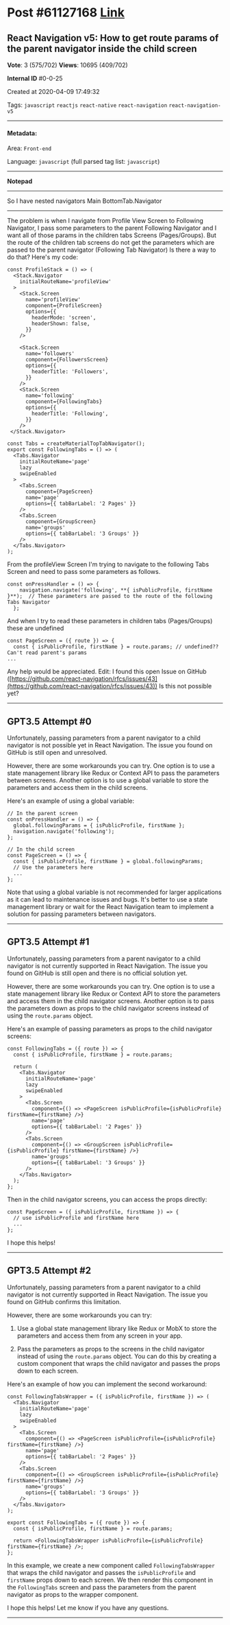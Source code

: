 
# Post \#61127168 [Link](https://stackoverflow.com/questions/61127168/)

## React Navigation v5: How to get route params of the parent navigator inside the child screen

**Vote**: 3 (575/702) **Views**: 10695 (409/702) 

**Internal ID** \#0-0-25

Created at 2020-04-09 17:49:32

Tags: `javascript` `reactjs` `react-native` `react-navigation` `react-navigation-v5`

----------

#### Metadata:

Area: `Front-end`

Language: `javascript` (full parsed tag list: `javascript`)

----------

**Notepad**


----------

So I have nested navigators
Main BottomTab.Navigator
- - - - - - - - 
The problem is when I navigate from Profile View Screen to Following Navigator, I pass some parameters to the parent Following Navigator and I want all of those params in the children tabs Screens (Pages/Groups).
But the route of the children tab screens do not get the parameters which are passed to the parent navigator (Following Tab Navigator)
Is there a way to do that?
Here's my code:

```
const ProfileStack = () => (
  <Stack.Navigator
    initialRouteName='profileView'
  >
    <Stack.Screen
      name='profileView'
      component={ProfileScreen}
      options={{
        headerMode: 'screen',
        headerShown: false,
      }}
    />

    <Stack.Screen
      name='followers'
      component={FollowersScreen}
      options={{
        headerTitle: 'Followers',
      }}
    />
    <Stack.Screen
      name='following'
      component={FollowingTabs}
      options={{
        headerTitle: 'Following',
      }}
    />
 </Stack.Navigator>
```


```
const Tabs = createMaterialTopTabNavigator();
export const FollowingTabs = () => (
  <Tabs.Navigator
    initialRouteName='page'
    lazy
    swipeEnabled
  >
    <Tabs.Screen
      component={PageScreen}
      name='page'
      options={{ tabBarLabel: '2 Pages' }}
    />
    <Tabs.Screen
      component={GroupScreen}
      name='groups'
      options={{ tabBarLabel: '3 Groups' }}
    />
  </Tabs.Navigator>
);
```

From the profileView Screen I'm trying to navigate to the following Tabs Screen and need to pass some parameters as follows.
```
const onPressHandler = () => {
    navigation.navigate('following', **{ isPublicProfile, firstName }**);  // These parameters are passed to the route of the following Tabs Navigator
  };
```

And when I try to read these parameters in children tabs (Pages/Groups) these are undefined
```
const PageScreen = ({ route }) => {
  const { isPublicProfile, firstName } = route.params; // undefined?? Can't read parent's params
...
```

Any help would be appreciated.
Edit: I found this open Issue on GitHub ([https://github.com/react-navigation/rfcs/issues/43](https://github.com/react-navigation/rfcs/issues/43)) Is this not possible yet?


----------
        
## GPT3.5 Attempt \#0

Unfortunately, passing parameters from a parent navigator to a child navigator is not possible yet in React Navigation. The issue you found on GitHub is still open and unresolved. 

However, there are some workarounds you can try. One option is to use a state management library like Redux or Context API to pass the parameters between screens. Another option is to use a global variable to store the parameters and access them in the child screens. 

Here's an example of using a global variable:

```
// In the parent screen
const onPressHandler = () => {
  global.followingParams = { isPublicProfile, firstName };
  navigation.navigate('following');
};

// In the child screen
const PageScreen = () => {
  const { isPublicProfile, firstName } = global.followingParams;
  // Use the parameters here
  ...
};
```

Note that using a global variable is not recommended for larger applications as it can lead to maintenance issues and bugs. It's better to use a state management library or wait for the React Navigation team to implement a solution for passing parameters between navigators.

--------

## GPT3.5 Attempt \#1

Unfortunately, passing parameters from a parent navigator to a child navigator is not currently supported in React Navigation. The issue you found on GitHub is still open and there is no official solution yet.

However, there are some workarounds you can try. One option is to use a state management library like Redux or Context API to store the parameters and access them in the child navigator screens. Another option is to pass the parameters down as props to the child navigator screens instead of using the `route.params` object.

Here's an example of passing parameters as props to the child navigator screens:

```
const FollowingTabs = ({ route }) => {
  const { isPublicProfile, firstName } = route.params;

  return (
    <Tabs.Navigator
      initialRouteName='page'
      lazy
      swipeEnabled
    >
      <Tabs.Screen
        component={() => <PageScreen isPublicProfile={isPublicProfile} firstName={firstName} />}
        name='page'
        options={{ tabBarLabel: '2 Pages' }}
      />
      <Tabs.Screen
        component={() => <GroupScreen isPublicProfile={isPublicProfile} firstName={firstName} />}
        name='groups'
        options={{ tabBarLabel: '3 Groups' }}
      />
    </Tabs.Navigator>
  );
};
```

Then in the child navigator screens, you can access the props directly:

```
const PageScreen = ({ isPublicProfile, firstName }) => {
  // use isPublicProfile and firstName here
  ...
};
```

I hope this helps!

--------

## GPT3.5 Attempt \#2

Unfortunately, passing parameters from a parent navigator to a child navigator is not currently supported in React Navigation. The issue you found on GitHub confirms this limitation.

However, there are some workarounds you can try:

1. Use a global state management library like Redux or MobX to store the parameters and access them from any screen in your app.

2. Pass the parameters as props to the screens in the child navigator instead of using the `route.params` object. You can do this by creating a custom component that wraps the child navigator and passes the props down to each screen.

Here's an example of how you can implement the second workaround:

```
const FollowingTabsWrapper = ({ isPublicProfile, firstName }) => (
  <Tabs.Navigator
    initialRouteName='page'
    lazy
    swipeEnabled
  >
    <Tabs.Screen
      component={() => <PageScreen isPublicProfile={isPublicProfile} firstName={firstName} />}
      name='page'
      options={{ tabBarLabel: '2 Pages' }}
    />
    <Tabs.Screen
      component={() => <GroupScreen isPublicProfile={isPublicProfile} firstName={firstName} />}
      name='groups'
      options={{ tabBarLabel: '3 Groups' }}
    />
  </Tabs.Navigator>
);

export const FollowingTabs = ({ route }) => {
  const { isPublicProfile, firstName } = route.params;

  return <FollowingTabsWrapper isPublicProfile={isPublicProfile} firstName={firstName} />;
};
```

In this example, we create a new component called `FollowingTabsWrapper` that wraps the child navigator and passes the `isPublicProfile` and `firstName` props down to each screen. We then render this component in the `FollowingTabs` screen and pass the parameters from the parent navigator as props to the wrapper component.

I hope this helps! Let me know if you have any questions.

--------
